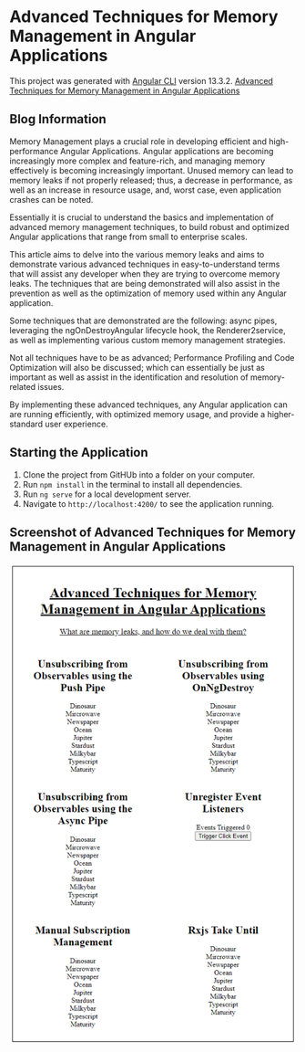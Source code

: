 # Advanced Techniques for Memory Management in Angular Applications

This project was generated with [Angular CLI](https://github.com/angular/angular-cli) version 13.3.2.
[Advanced Techniques for Memory Management in Angular Applications](https://medium.com/dvt-engineering/@frossouw)

## Blog Information
Memory Management plays a crucial role in developing efficient and high-performance Angular Applications. Angular applications are becoming increasingly more complex and feature-rich, and managing memory effectively is becoming increasingly important. Unused memory can lead to memory leaks if not properly released; thus, a decrease in performance, as well as an increase in resource usage, and, worst case, even application crashes can be noted.

Essentially it is crucial to understand the basics and implementation of advanced memory management techniques, to build robust and optimized Angular applications that range from small to enterprise scales.

This article aims to delve into the various memory leaks and aims to demonstrate various advanced techniques in easy-to-understand terms that will assist any developer when they are trying to overcome memory leaks. The techniques that are being demonstrated will also assist in the prevention as well as the optimization of memory used within any Angular application.

Some techniques that are demonstrated are the following: async pipes, leveraging the ngOnDestroyAngular lifecycle hook, the Renderer2service, as well as implementing various custom memory management strategies.

Not all techniques have to be as advanced; Performance Profiling and Code Optimization will also be discussed; which can essentially be just as important as well as assist in the identification and resolution of memory-related issues.

By implementing these advanced techniques, any Angular application can are running efficiently, with optimized memory usage, and provide a higher-standard user experience.

## Starting the Application
1. Clone the project from GitHUb into a folder on your computer.
2. Run `npm install` in the terminal to install all dependencies.
3. Run `ng serve` for a local development server.
4. Navigate to `http://localhost:4200/` to see the application running.

## Screenshot of Advanced Techniques for Memory Management in Angular Applications
![](src/assets/screenshot.PNG)
